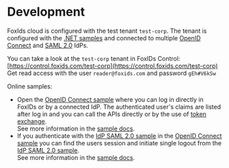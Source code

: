 # Development

FoxIds cloud is configured with the test tenant `test-corp`. The tenant is configured with the [.NET samples](samples.md) and connected to multiple [OpenID Connect](auth-method-oidc.md) and [SAML 2.0](auth-method-saml-2.0.md) IdPs.

You can take a look at the `test-corp` tenant in FoxIDs Control: [https://control.foxids.com/test-corp](https://control.foxids.com/test-corp)  
Get read access with the user `reader@foxids.com` and password `gEh#V6kSw`

Online samples:  
  - Open the [OpenID Connect sample](https://aspnetoidcsample.itfoxtec.com) where you can log in directly in FoxIDs or by a connected IdP. The authenticated user's claims are listed after log in and you can call the APIs directly
    or by the use of [token exchange](token-exchange.md).  
    See more information in the [sample docs](samples.md#aspnetcoreoidcauthcodealluppartiessample).
  - If you authenticate with the [IdP SAML 2.0 sample](https://aspnetsamlidpsample.itfoxtec.com) in the [OpenID Connect sample](https://aspnetoidcsample.itfoxtec.com) 
    you can find the users session and initiate single logout from the [IdP SAML 2.0 sample](https://aspnetsamlidpsample.itfoxtec.com).  
    See more information in the [sample docs](samples.md#aspnetcoresamlidpsample).
